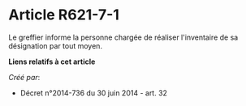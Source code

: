 # Article R621-7-1

Le greffier informe la personne chargée de réaliser l'inventaire de sa désignation par tout moyen.

**Liens relatifs à cet article**

_Créé par_:

  - Décret n°2014-736 du 30 juin 2014 - art. 32
